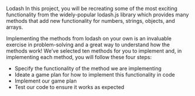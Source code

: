 Lodash
In this project, you will be recreating some of the most exciting functionality from the widely-popular lodash.js library which provides many methods that add new functionality for numbers, strings, objects, and arrays.

Implementing the methods from lodash on your own is an invaluable exercise in problem-solving and a great way to understand how the methods work! We’ve selected ten methods for you to implement and, in implementing each method, you will follow these four steps:

- Specify the functionality of the method we are implementing
- Ideate a game plan for how to implement this functionality in code
- Implement our game plan
- Test our code to ensure it works as expected
